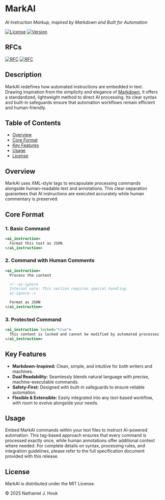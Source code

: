 # MarkAI
*AI Instruction Markup, _inspired by Markdown_ and Built for Automation*

[![License](https://img.shields.io/badge/license-MIT-green.svg)](https://github.com/natehouk/markai/blob/main/LICENSE)
[![Version](https://img.shields.io/badge/version-1.0-blue.svg)](https://github.com/natehouk/markai/releases)

## RFCs
[![RFC](https://img.shields.io/badge/RFC-MARKAI--0001-orange.svg)](https://github.com/natehouk/markai/blob/main/RFC_MARKAI-0001.txt)
[![RFC](https://img.shields.io/badge/RFC-MARKAI--0002-orange.svg)](https://github.com/natehouk/markai/blob/main/RFC_MARKAI-0002.txt)

## Description

MarkAI redefines how automated instructions are embedded in text. Drawing inspiration from the simplicity and elegance of [Markdown](https://daringfireball.net/projects/markdown/), it offers a standardized, lightweight method to direct AI processing. Its clear syntax and built-in safeguards ensure that automation workflows remain efficient and human-friendly.

## Table of Contents
- [Overview](#overview)
- [Core Format](#core-format)
- [Key Features](#key-features)
- [Usage](#usage)
- [License](#license)

## Overview

MarkAI uses XML-style tags to encapsulate processing commands alongside human-readable text and annotations. This clear separation guarantees that AI instructions are executed accurately while human commentary is preserved.

## Core Format

### 1. Basic Command
```xml
<ai_instruction>
  Format this text as JSON
</ai_instruction>
```

### 2. Command with Human Comments
```xml
<ai_instruction>
  Process the content

  <!--ai-ignore
  Internal note: This section requires special handling.
  ai-ignore-->

  Format as JSON
</ai_instruction>
```

### 3. Protected Command
```xml
<ai_instruction locked="true">
  This content is locked and cannot be modified by automated processes.
</ai_instruction>
```

## Key Features

- **Markdown-Inspired:** Clean, simple, and intuitive for both writers and machines.
- **Dual Readability:** Seamlessly blends natural language with precise, machine-executable commands.
- **Safety-First:** Designed with built-in safeguards to ensure reliable automation.
- **Flexible & Extensible:** Easily integrated into any text-based workflow, with room to evolve alongside your needs.

## Usage

Embed MarkAI commands within your text files to instruct AI-powered automation. This tag-based approach ensures that every command is processed exactly once, while human annotations offer additional context where needed. For complete details on syntax, processing rules, and integration guidelines, please refer to the full specification document provided with this release.

## License

MarkAI is distributed under the MIT License.

&copy; 2025 Nathaniel J. Houk